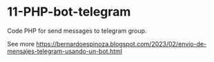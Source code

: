 # 11-PHP-bot-telegram
Code PHP for send messages to telegram group.

See more https://bernardoespinoza.blogspot.com/2023/02/envio-de-mensajes-telegram-usando-un-bot.html
